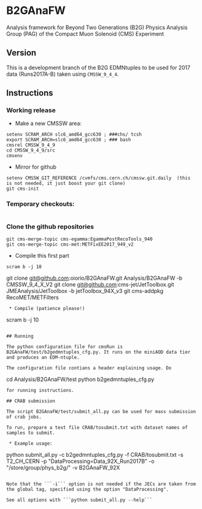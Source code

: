 # B2GAnaFW

Analysis framework for Beyond Two Generations (B2G) Physics Analysis Group (PAG) of the Compact Muon Solenoid (CMS) Experiment

## Version

This is a development branch of the B2G EDMNtuples to be used for 2017 data (Runs2017A-B) taken using `CMSSW_9_4_4`.

## Instructions

### Working release
 * Make a new CMSSW area:
```
setenv SCRAM_ARCH slc6_amd64_gcc630 ; ###chs/ tcsh 
export SCRAM_ARCH=slc6_amd64_gcc630 ; ### bash
cmsrel CMSSW_9_4_9
cd CMSSW_9_4_9/src
cmsenv
```
 * Mirror for github
```
setenv CMSSW_GIT_REFERENCE /cvmfs/cms.cern.ch/cmssw.git.daily  (this is not needed, it just boost your git clone)
git cms-init
```

### Temporary checkouts:
```
```

### Clone the github repositories
```
git cms-merge-topic cms-egamma:EgammaPostRecoTools_940
git cms-merge-topic cms-met:METFixEE2017_949_v2
```
* Compile this first part 
```
scram b -j 10
```
git clone git@github.com:oiorio/B2GAnaFW.git Analysis/B2GAnaFW -b CMSSW_9_4_X_V2
git clone git@github.com:cms-jet/JetToolbox.git JMEAnalysis/JetToolbox -b jetToolbox_94X_v3
git cms-addpkg RecoMET/METFilters
```
 * Compile (patience please!)
```
scram b -j 10
```

## Running

The python configuration file for cmsRun is B2GAnaFW/test/b2gedmntuples_cfg.py. It runs on the miniAOD data tier and produces an EDM-ntuple.

The configuration file contians a header explaining usage. Do
```
cd Analysis/B2GAnaFW/test
python b2gedmntuples_cfg.py 
```
for running instructions. 

## CRAB submission

The script B2GAnaFW/test/submit_all.py can be used for mass submission of crab jobs. 

To run, prepare a text file CRAB/tosubmit.txt with dataset names of samples to submit.

 * Example usage: 

```
python submit_all.py -c b2gedmntuples_cfg.py -f CRAB/tosubmit.txt -s T2_CH_CERN -p "DataProcessing=Data_92X_Run2017B" -o "/store/group/phys_b2g/" -v B2GAnaFW_92X 
```

Note that the ```-i``` option is not needed if the JECs are taken from the global tag, specified using the option "DataProcessing".

See all options with ```python submit_all.py --help```
